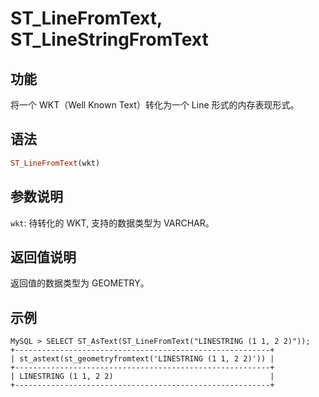 # ST_LineFromText, ST_LineStringFromText

## 功能

将一个 WKT（Well Known Text）转化为一个 Line 形式的内存表现形式。

## 语法

```Haskell
ST_LineFromText(wkt)
```

## 参数说明

`wkt`: 待转化的 WKT, 支持的数据类型为 VARCHAR。

## 返回值说明

返回值的数据类型为 GEOMETRY。

## 示例

```Plain Text
MySQL > SELECT ST_AsText(ST_LineFromText("LINESTRING (1 1, 2 2)"));
+---------------------------------------------------------+
| st_astext(st_geometryfromtext('LINESTRING (1 1, 2 2)')) |
+---------------------------------------------------------+
| LINESTRING (1 1, 2 2)                                   |
+---------------------------------------------------------+
```

